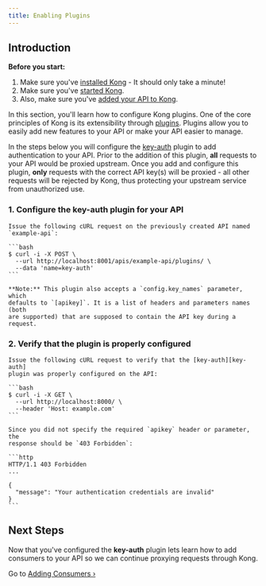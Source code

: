 ```yaml
---
title: Enabling Plugins
---
```


## Introduction

<div class="alert alert-warning">
  <strong>Before you start:</strong>
  <ol>
    <li>Make sure you've <a href="https://konghq.com/install/">installed Kong</a> - It should only take a minute!</li>
    <li>Make sure you've <a href="/{{page.kong_version}}/getting-started/quickstart">started Kong</a>.</li>
    <li>Also, make sure you've <a href="/{{page.kong_version}}/getting-started/adding-your-api">added your API to Kong</a>.</li>
  </ol>
</div>

In this section, you'll learn how to configure Kong plugins. One of the core
principles of Kong is its extensibility through [plugins][plugins]. Plugins
allow you to easily add new features to your API or make your API easier to
manage.

In the steps below you will configure the [key-auth][key-auth] plugin to add
authentication to your API. Prior to the addition of this plugin, **all**
requests to your API would be proxied upstream. Once you add and configure this
plugin, **only** requests with the correct API key(s) will be proxied - all
other requests will be rejected by Kong, thus protecting your upstream service
from unauthorized use.

### 1. Configure the key-auth plugin for your API

    Issue the following cURL request on the previously created API named
    `example-api`:

    ```bash
    $ curl -i -X POST \
      --url http://localhost:8001/apis/example-api/plugins/ \
      --data 'name=key-auth'
    ```

    **Note:** This plugin also accepts a `config.key_names` parameter, which
    defaults to `[apikey]`. It is a list of headers and parameters names (both
    are supported) that are supposed to contain the API key during a request.

### 2. Verify that the plugin is properly configured

    Issue the following cURL request to verify that the [key-auth][key-auth]
    plugin was properly configured on the API:

    ```bash
    $ curl -i -X GET \
      --url http://localhost:8000/ \
      --header 'Host: example.com'
    ```

    Since you did not specify the required `apikey` header or parameter, the
    response should be `403 Forbidden`:

    ```http
    HTTP/1.1 403 Forbidden
    ...

    {
      "message": "Your authentication credentials are invalid"
    }
    ```

## Next Steps

Now that you've configured the **key-auth** plugin lets learn how to add
consumers to your API so we can continue proxying requests through Kong.

Go to [Adding Consumers &rsaquo;][adding-consumers]

[key-auth]: /plugins/key-authentication
[plugins]: /plugins
[adding-consumers]: /{{page.kong_version}}/getting-started/adding-consumers

